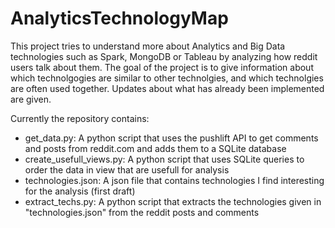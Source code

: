 # AnalyticsTechnologyMap

This project tries to understand more about Analytics and Big Data technologies such as Spark, MongoDB or Tableau by analyzing how reddit users talk about them. The goal of the project is to give information about which technolgogies are similar to other technolgies, and which technolgies are often used together. Updates about what has already been implemented are given.

Currently the repository contains:

  - get_data.py:     A python script that uses the pushlift API to get comments and posts from reddit.com and adds them to a SQLite database
  - create_usefull_views.py:     A python script that uses SQLite queries to order the data in view that are usefull for analysis
  - technologies.json:     A json file that contains technologies I find interesting for the analysis (first draft)
  - extract_techs.py:     A python script that extracts the technologies given in "technologies.json" from the reddit posts and comments
